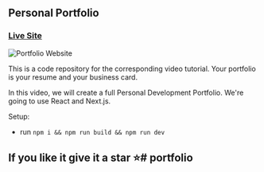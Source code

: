 ## Personal Portfolio

### [Live Site](https://tanveer-e09d4.web.app)

![Portfolio Website](https://firebasestorage.googleapis.com/v0/b/bucket-a2d0b.appspot.com/o/postImages%2Ftanveer-portfolio.png?alt=media&token=ef272d0a-5004-469a-9ecb-38c521d6839f)

This is a code repository for the corresponding video tutorial. Your portfolio is your resume and your business card.

In this video, we will create a full Personal Development Portfolio. We're going to use React and Next.js.

Setup:

- run `npm i && npm run build && npm run dev`


## If you like it give it a star ⭐# portfolio

